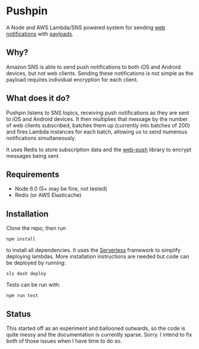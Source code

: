 # Pushpin

A Node and AWS Lambda/SNS powered system for sending
[web notifications](https://developer.mozilla.org/en-US/docs/Web/API/notification)
with [payloads](https://developers.google.com/web/updates/2016/03/web-push-encryption?hl=en).

## Why?

Amazon SNS is able to send push notifications to both iOS and Android devices,
but not web clients. Sending these notifications is not simple as the payload
requires individual encryption for each client.

## What does it do?

Pushpin listens to SNS topics, receiving push notifications as they are sent
to iOS and Android devices. It then multiplies that message by the number
of web clients subscribed, batches them up (currently into batches of 200) and
fires Lambda instances for each batch, allowing us to send numerous notifications
simultaneously.

It uses Redis to store subscription data and the [web-push](https://github.com/marco-c/web-push)
library to encrypt messages being sent.

## Requirements

- Node 6.0 (5+ may be fine, not tested)
- Redis (or AWS Elasticache)

## Installation

Clone the repo, then run

    npm install
    
to install all dependencies. It uses the [Serverless](https://github.com/serverless/serverless)
framework to simplify deploying lambdas. More installation instructions are needed
but code can be deployed by running:

    sls dash deploy
    
Tests can be run with:

    npm run test
   
## Status

This started off as an experiment and ballooned outwards, so the code is quite
messy and the documentation is currently sparse. Sorry. I intend to fix both of
those issues when I have time to do so.
